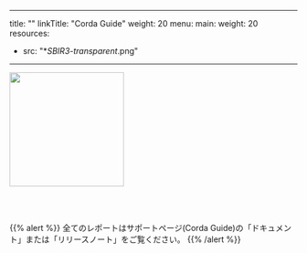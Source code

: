 
---
title: ""
linkTitle: "Corda Guide"
weight: 20
menu:
  main:
    weight: 20
resources:
- src: "**SBIR3-transparent*.png"
---
<p>
<img src="SBIR3-transparent.png" style="height:200px"/>
</p><br/><br/>

{{% alert %}}
全てのレポートはサポートページ(Corda Guide)の「ドキュメント」または「リリースノート」をご覧ください。
{{% /alert %}}


